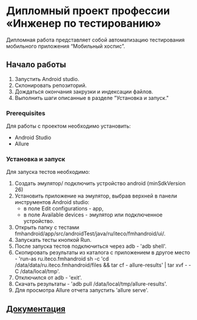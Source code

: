 # Дипломный проект профессии «Инженер по тестированию»

Дипломная работа представляет собой автоматизацию тестирования мобильного приложения “Мобильный хоспис”.

## Начало работы

  1. Запустить Android studio.  
  1. Склонировать репозиторий.  
  1. Дождаться окончания закрузки и индексации файлов.  
  1. Выполнить шаги описанные в разделе "Установка и запуск."  

### Prerequisites

Для работы с проектом необходимо установить:

* Android Studio 
* Allure 


### Установка и запуск

Для запуска тестов необходимо:

  1. Создать эмулятор/ подключить устройство android (minSdkVersion 26) 
  1. Установить приложение на эмулятор, выбрав верхней в панели инструментов Android studio:
      * в поле Edit configurations - app, 
      * в поле Available devices - эмулятор или подключенное устройство.  
  1. Открыть папку с тестами fmhandroid/app/src/androidTest/java/ru/iteco/fmhandroid/ui/.   
  1. Запускать тесты кнопкой Run.
  1. После запуска тестов подключиться через adb - 'adb shell'.
  1. Скопировать результаты из каталога с приложением в другое место - 'run-as ru.iteco.fmhandroid sh -c 'cd /data/data/ru.iteco.fmhandroid/files && tar cf - allure-results' | tar xvf - -C /data/local/tmp'.
  1. Отключился от adb - 'exit'.
  1. Скачать результаты - 'adb pull /data/local/tmp/allure-results'.
  1. Для просмотра Allure отчета запустить 'allure serve'.



## [Документация](https://github.com/KSUSHAPhil/Diplom/blob/main/Plan.md)
